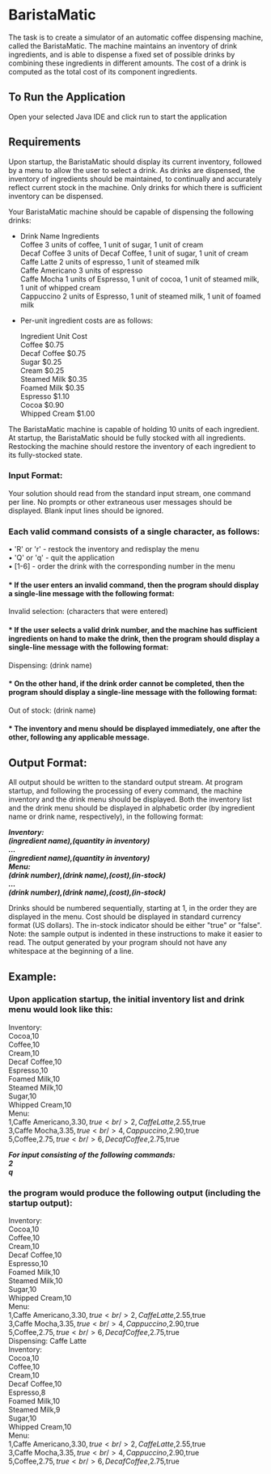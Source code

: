 # BaristaMatic
The task is to create a simulator of an automatic coffee dispensing machine, called the BaristaMatic. The
machine maintains an inventory of drink ingredients, and is able to dispense a fixed set of possible drinks by
combining these ingredients in different amounts. The cost of a drink is computed as the total cost of its
component ingredients.

## To Run the Application <br/>
Open your selected Java IDE and click run to start the application

## Requirements <br/>
Upon startup, the BaristaMatic should display its current inventory, followed by a menu to allow the user to select
a drink. As drinks are dispensed, the inventory of ingredients should be maintained, to continually and accurately
reflect current stock in the machine. Only drinks for which there is sufficient inventory can be dispensed.

Your BaristaMatic machine should be capable of dispensing the following drinks: 

* Drink Name Ingredients<br/>
  Coffee 3 units of coffee, 1 unit of sugar, 1 unit of cream<br/>
  Decaf Coffee 3 units of Decaf Coffee, 1 unit of sugar, 1 unit of cream<br/>
  Caffe Latte 2 units of espresso, 1 unit of steamed milk<br/>
  Caffe Americano 3 units of espresso<br/>
  Caffe Mocha 1 units of Espresso, 1 unit of cocoa, 1 unit of steamed milk, 1 unit of whipped cream<br/>
  Cappuccino 2 units of Espresso, 1 unit of steamed milk, 1 unit of foamed milk<br/>

* Per-unit ingredient costs are as follows:

  Ingredient    Unit Cost<br/>
  Coffee         $0.75<br/>
  Decaf Coffee   $0.75<br/>
  Sugar          $0.25<br/>
  Cream          $0.25<br/>
  Steamed Milk   $0.35<br/>
  Foamed Milk    $0.35<br/>
  Espresso       $1.10<br/>
  Cocoa          $0.90<br/>
  Whipped Cream  $1.00<br/>

The BaristaMatic machine is capable of holding 10 units of each ingredient. At startup, the BaristaMatic should
be fully stocked with all ingredients. Restocking the machine should restore the inventory of each ingredient to
its fully-stocked state.

### Input	Format: <br/>
Your solution should read from the standard input stream, one command per line. No prompts or other
extraneous user messages should be displayed. Blank input lines should be ignored.
### Each valid command consists of a single character, as follows:<br/>
• 'R' or 'r' - restock the inventory and redisplay the menu<br/>
• 'Q' or 'q' - quit the application<br/>
• [1-6] - order the drink with the corresponding number in the menu<br/>
#### * If the user enters an invalid command, then the program should display a single-line message with the following format:<br/>
Invalid selection: (characters that were entered)<br/>
#### * If the user selects a valid drink number, and the machine has sufficient ingredients on hand to make the drink, then the program should display a single-line message with the following format:<br/>
Dispensing: (drink name)<br/>
#### * On the other hand, if the drink order cannot be completed, then the program should display a single-line message with the following format:<br/>
Out of stock: (drink name)<br/>

#### * The inventory and menu should be displayed immediately, one after the other, following any applicable message.<br/>

## Output	Format:<br/>
All output should be written to the standard output stream. At program startup, and following the processing of
every command, the machine inventory and the drink menu should be displayed. Both the inventory list and the
drink menu should be displayed in alphabetic order (by ingredient name or drink name, respectively), in the
following format:<br/>

***Inventory:<br/>
(ingredient name),(quantity in inventory)<br/>
...<br/>
(ingredient name),(quantity in inventory)<br/>
Menu:<br/>
(drink number),(drink name),(cost),(in-stock)<br/>
...<br/>
(drink number),(drink name),(cost),(in-stock)<br/>***

Drinks should be numbered sequentially, starting at 1, in the order they are displayed in the menu. Cost should be
displayed in standard currency format (US dollars). The in-stock indicator should be either "true" or "false".
Note: the sample output is indented in these instructions to make it easier to read. The output generated by your
program should not have any whitespace at the beginning of a line.

## Example:<br/>
### Upon application startup, the initial inventory list and drink menu would look like this:<br/>
Inventory:<br/>
Cocoa,10<br/>
Coffee,10<br/>
Cream,10<br/>
Decaf Coffee,10<br/>
Espresso,10<br/>
Foamed Milk,10<br/>
Steamed Milk,10<br/>
Sugar,10<br/>
Whipped Cream,10<br/>
Menu:<br/>
1,Caffe Americano,$3.30,true<br/>
2,Caffe Latte,$2.55,true<br/>
3,Caffe Mocha,$3.35,true<br/>
4,Cappuccino,$2.90,true<br/>
5,Coffee,$2.75,true<br/>
6,Decaf Coffee,$2.75,true<br/>

***For input consisting of the following commands:<br/>
 2<br/>
 q<br/>***
### the program would produce the following output (including the startup output):<br/>

Inventory:<br/>
Cocoa,10<br/>
Coffee,10<br/>
Cream,10<br/>
Decaf Coffee,10<br/>
Espresso,10<br/>
Foamed Milk,10<br/>
Steamed Milk,10<br/>
Sugar,10<br/>
Whipped Cream,10<br/>
Menu:<br/>
1,Caffe Americano,$3.30,true<br/>
2,Caffe Latte,$2.55,true<br/>
3,Caffe Mocha,$3.35,true<br/>
4,Cappuccino,$2.90,true<br/>
5,Coffee,$2.75,true<br/>
6,Decaf Coffee,$2.75,true<br/>
Dispensing: Caffe Latte<br/>
Inventory:<br/>
Cocoa,10<br/>
Coffee,10<br/>
Cream,10<br/>
Decaf Coffee,10<br/>
Espresso,8<br/>
Foamed Milk,10<br/>
Steamed Milk,9<br/>
Sugar,10<br/>
Whipped Cream,10<br/>
Menu:<br/>
1,Caffe Americano,$3.30,true<br/>
2,Caffe Latte,$2.55,true<br/>
3,Caffe Mocha,$3.35,true<br/>
4,Cappuccino,$2.90,true<br/>
5,Coffee,$2.75,true<br/>
6,Decaf Coffee,$2.75,true<br/>

